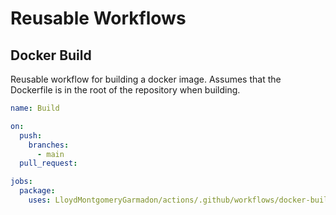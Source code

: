 # Reusable Workflows

## Docker Build

Reusable workflow for building a docker image. Assumes that the Dockerfile is in the root of the repository when building.

```yaml
name: Build

on:
  push:
    branches:
      - main
  pull_request:

jobs:
  package:
    uses: LloydMontgomeryGarmadon/actions/.github/workflows/docker-build.yaml@main
```
